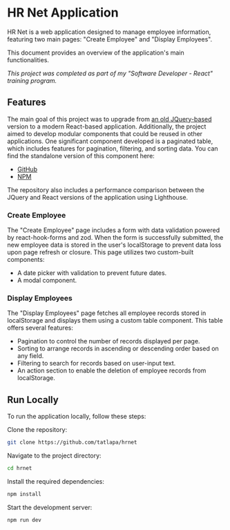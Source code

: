 # HR Net Application

HR Net is a web application designed to manage employee information, featuring two main pages: "Create Employee" and "Display Employees".

This document provides an overview of the application's main functionalities.

_This project was completed as part of my "Software Developer - React" training program._

## Features

The main goal of this project was to upgrade from [an old JQuery-based](https://github.com/OpenClassrooms-Student-Center/P12_Front-end) version to a modern React-based application. Additionally, the project aimed to develop modular components that could be reused in other applications. One significant component developed is a paginated table, which includes features for pagination, filtering, and sorting data. You can find the standalone version of this component here:

- [GitHub](https://github.com/tatlapa/ReactPlugin-datatable)
- [NPM](https://www.npmjs.com/package/@tatlapa/react-datatable-plugin)

The repository also includes a performance comparison between the JQuery and React versions of the application using Lighthouse.

### Create Employee

The "Create Employee" page includes a form with data validation powered by react-hook-forms and zod. When the form is successfully submitted, the new employee data is stored in the user's localStorage to prevent data loss upon page refresh or closure. This page utilizes two custom-built components:
- A date picker with validation to prevent future dates.
- A modal component.

### Display Employees

The "Display Employees" page fetches all employee records stored in localStorage and displays them using a custom table component. This table offers several features:
- Pagination to control the number of records displayed per page.
- Sorting to arrange records in ascending or descending order based on any field.
- Filtering to search for records based on user-input text.
- An action section to enable the deletion of employee records from localStorage.

## Run Locally

To run the application locally, follow these steps:

Clone the repository:

```bash
git clone https://github.com/tatlapa/hrnet
```

Navigate to the project directory:

```bash
cd hrnet
```

Install the required dependencies:

```bash
npm install
```

Start the development server:

```bash
npm run dev
```